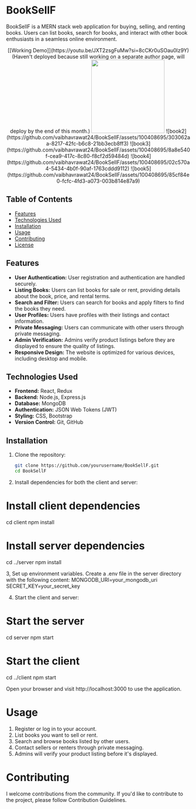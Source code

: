 # BookSellF

BookSellF is a MERN stack web application for buying, selling, and renting books. Users can list books, search for books, and interact with other book enthusiasts in a seamless online environment.

<p align="center">
[[Working Demo]](https://youtu.be/JXT2zsgFuMw?si=8cCKr0uSOau0lz9Y) (Haven't deployed because still working on a separate author page, will deploy by the end of this month.)
<img src="https://github.com/vaibhavrawat24/BookSellF/assets/100408695/f44d9373-2d42-4cea-9076-fb7a73cea088" width="200" />
![book2](https://github.com/vaibhavrawat24/BookSellF/assets/100408695/303062aa-8217-42fc-b6c8-21bb3ecb8ff3)
![book3](https://github.com/vaibhavrawat24/BookSellF/assets/100408695/8a8e540f-cea9-417c-8c80-f8cf2d59484d)
![book4](https://github.com/vaibhavrawat24/BookSellF/assets/100408695/02c570a4-5434-4b0f-90af-1763cddd9112)
![book5](https://github.com/vaibhavrawat24/BookSellF/assets/100408695/85cf84e0-fcfc-4fd3-a073-003b814e87a9)
</p>

## Table of Contents

- [Features](#features)
- [Technologies Used](#technologies-used)
- [Installation](#installation)
- [Usage](#usage)
- [Contributing](#contributing)
- [License](#license)

## Features

- **User Authentication:** User registration and authentication are handled securely.
- **Listing Books:** Users can list books for sale or rent, providing details about the book, price, and rental terms.
- **Search and Filter:** Users can search for books and apply filters to find the books they need.
- **User Profiles:** Users have profiles with their listings and contact information.
- **Private Messaging:** Users can communicate with other users through private messaging.
- **Admin Verification:** Admins verify product listings before they are displayed to ensure the quality of listings.
- **Responsive Design:** The website is optimized for various devices, including desktop and mobile.

## Technologies Used

- **Frontend:** React, Redux
- **Backend:** Node.js, Express.js
- **Database:** MongoDB
- **Authentication:** JSON Web Tokens (JWT)
- **Styling:** CSS, Bootstrap
- **Version Control:** Git, GitHub

## Installation

1. Clone the repository:

   ```bash
   git clone https://github.com/yourusername/BookSellF.git
   cd BookSellF

2. Install dependencies for both the client and server:

# Install client dependencies
   cd client
   npm install

# Install server dependencies
   cd ../server
   npm install

3, Set up environment variables. Create a .env file in the server directory with the following content:
  MONGODB_URI=your_mongodb_uri
  SECRET_KEY=your_secret_key

4. Start the client and server:

# Start the server
   cd server
   npm start

# Start the client
   cd ../client
   npm start

   Open your browser and visit http://localhost:3000 to use the application.

# Usage
   1. Register or log in to your account.
   2. List books you want to sell or rent.
   3. Search and browse books listed by other users.
   4. Contact sellers or renters through private messaging.
   5. Admins will verify your product listing before it's displayed.

# Contributing
   I welcome contributions from the community. If you'd like to contribute to the project, please follow Contribution Guidelines.
